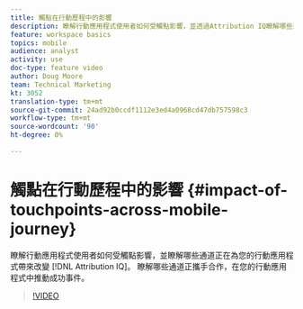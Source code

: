```yaml
---
title: 觸點在行動歷程中的影響
description: 瞭解行動應用程式使用者如何受觸點影響，並透過Attribution IQ瞭解哪些通道為您的行動應用程式帶來成效。 瞭解哪些通道正攜手合作，在您的行動應用程式中推動成功事件。
feature: workspace basics
topics: mobile
audience: analyst
activity: use
doc-type: feature video
author: Doug Moore
team: Technical Marketing
kt: 3052
translation-type: tm+mt
source-git-commit: 24ad92b0ccdf1112e3ed4a0968cd47db757598c3
workflow-type: tm+mt
source-wordcount: '90'
ht-degree: 0%

---
```



# 觸點在行動歷程中的影響 {#impact-of-touchpoints-across-mobile-journey}

瞭解行動應用程式使用者如何受觸點影響，並瞭解哪些通道正在為您的行動應用程式帶來改變 [!DNL Attribution IQ]。 瞭解哪些通道正攜手合作，在您的行動應用程式中推動成功事件。

>[!VIDEO](https://video.tv.adobe.com/v/27827/?quality=12)
